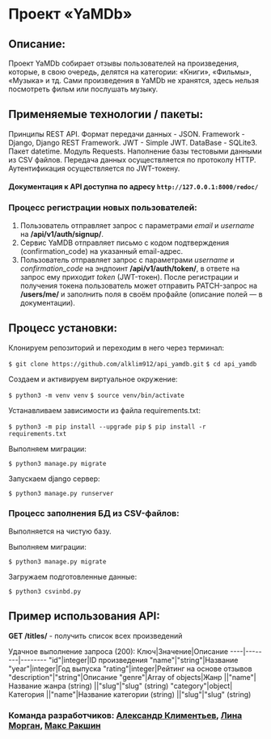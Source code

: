 # Проект «YaMDb»

## Описание:
Проект YaMDb собирает отзывы пользователей на произведения, которые, в свою очередь, делятся на категории: «Книги», «Фильмы», «Музыка» и тд.
Сами произведения в YaMDb не хранятся, здесь нельзя посмотреть фильм или послушать музыку.

## Применяемые технологии / пакеты:
Принципы REST API.
Формат передачи данных - JSON.
Framework - Django, Django REST Framework.
JWT - Simple JWT.
DataBase - SQLite3.
Пакет datetime.
Модуль Requests.
Наполнение базы тестовыми данными из CSV файлов.
Передача данных осуществляется по протоколу HTTP.  
Аутентификация осуществляется по JWT-токену.
#### Документация к API доступна по адресу `http://127.0.0.1:8000/redoc/`

### Процесс регистрации новых пользователей:
1. Пользователь отправляет запрос с параметрами *email* и *username* на **/api/v1/auth/signup/**.  
2. Сервис YaMDB отправляет письмо с кодом подтверждения (confirmation_code) на указанный email-адрес.
3. Пользователь отправляет запрос с параметрами *username* и *confirmation_code* на эндпоинт **/api/v1/auth/token/**, в ответе на запрос ему приходит *token* (JWT-токен).
После регистрации и получения токена пользователь может отправить PATCH-запрос на **/users/me/** и заполнить поля в своём профайле (описание полей — в документации). 



## Процесс установки:

 Клонируем репозиторий и переходим в него через терминал:

 ```$ git clone https://github.com/alklim912/api_yamdb.git```
 ```$ cd api_yamdb```

 Создаем и активируем виртуальное окружение:
 
 ```$ python3 -m venv venv```
 ```$ source venv/bin/activate```
 
 Устанавливаем зависимости из файла requirements.txt:

 ```$ python3 -m pip install --upgrade pip```
 ```$ pip install -r requirements.txt```

 Выполняем миграции:

 ```$ python3 manage.py migrate```

 Запускаем django сервер:

 ```$ python3 manage.py runserver```
 

### Процесс заполнения БД из CSV-файлов:

Выполняется на чистую базу.

Выполняем миграции:

 ```$ python3 manage.py migrate```

Загружаем подготовленные данные:

 ```$ python3 csvinbd.py```


## Пример использования API:

**GET /titles/** - получить список всех произведений  

Удачное выполнение запроса (200):
Ключ|Значение|Описание
----|--------|--------
"id"|integer|ID произведения
"name"|"string"|Название
"year"|integer|Год выпуска
"rating"|integer|Рейтинг на основе отзывов
"description"|"string"|Описание
"genre"|Array of objects|Жанр
||"name"|Название жанра (string)
||"slug"|"slug" (string)
"category"|object|Категория
||"name"|Название категории (string)
||"slug"|"slug" (string)

### Команда разработчиков: [Александр Климентьев](https://github.com/alklim912), [Лина Морган](https://github.com/linarium), [Макс Ракшин](https://github.com/MaxUMEO)